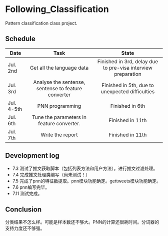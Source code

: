 Following_Classification
========================

Pattern classification class project.

## Schedule

| Date | Task | State |
| ---- |:----:|:-----:|
| Jul. 2nd | Get all the language data | Finished in 3rd, delay due to pre-visa interview preparation |
| Jul. 3rd | Analyse the sentense, sentense to feature converter | Finished in 5th, due to unexpected difficulties |
| Jul. 4-5th | PNN programming | Finished in 6th |
| Jul. 6th | Tune the parameters in feature converter. | Finished in 11th |
| Jul. 7th | Write the report | Finished in 11th |

## Development log

* 7.3 测试了推文获取脚本（包括列表方法和用户方法）。进行推文过滤处理。  
* 7.4 完成推文处理类编写（尚未测试！）  
* 7.5 完成了pnn的特征数提取。pnn模块功能确定。gettweets模块功能确定。  
* 7.6 pnn编写完毕。  
* 7.11 测试完成。  

## Conclusion

分类结果不怎么样。可能是样本数还不够大。PNN的计算还很耗时间。分词器的支持力度还不够强。